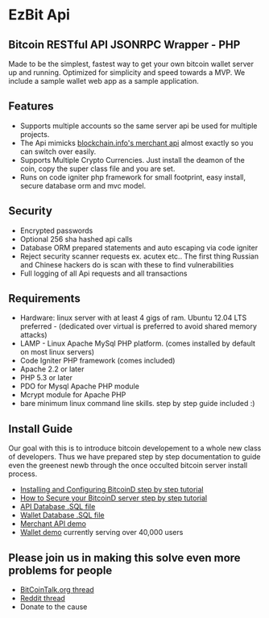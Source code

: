 
EzBit Api
====================================
Bitcoin RESTful API JSONRPC Wrapper - PHP
-----
Made to be the simplest, fastest way to get your own bitcoin wallet server up and running. Optimized for simplicity and speed towards a MVP. We include a sample wallet web app as a sample application.


Features
-----
* Supports multiple accounts so the same server api be used for multiple projects.
* The Api mimicks <a href="http://blockchain.info/merchant">blockchain.info's merchant api</a> almost exactly so you can switch over easily.
* Supports Multiple Crypto Currencies. Just install the deamon of the coin, copy the super class file and you are set.
* Runs on code igniter php framework for small footprint, easy install, secure database orm and mvc model.


Security
-----
* Encrypted passwords
* Optional 256 sha hashed api calls
* Database ORM prepared statements and auto escaping via code igniter
* Reject security scanner requests ex. acutex etc.. The first thing Russian and Chinese hackers do is scan with these to find vulnerabilities
* Full logging of all Api requests and all transactions


Requirements
-----
* Hardware: linux server with at least 4 gigs of ram. Ubuntu 12.04 LTS preferred - (dedicated over virtual is preferred to avoid shared memory attacks)
* LAMP - Linux Apache MySql PHP platform. (comes installed by default on most linux servers)
* Code Igniter PHP framework (comes included)
* Apache 2.2 or later
* PHP 5.3 or later
* PDO for Mysql Apache PHP module
* Mcrypt module for Apache PHP
* bare minimum linux command line skills. step by step guide included :)


Install Guide
-----
Our goal with this is to introduce bitcoin developement to a whole new class of developers. Thus we have prepared step by step documentation to guide even the greenest newb through the once occulted bitcoin server install process.

* <a href="https://github.com/goethewins/EzBit-BitCoin-API--Wallet/install/readme_installbitcoind.txt">Installing and Configuring BitcoinD step by step tutorial</a>
* <a href="https://github.com/goethewins/EzBit-BitCoin-API--Wallet/install/readme_securebitcoind.txt">How to Secure your BitcoinD server step by step tutorial</a>
* <a href="https://github.com/goethewins/EzBit-BitCoin-API--Wallet/install/db_api.sql.txt">API Database .SQL file</a>
* <a href="https://github.com/goethewins/EzBit-BitCoin-API--Wallet/install/db_wallet.sql.txt">Wallet Database .SQL file</a>
* <a href="/merchant/test.php">Merchant API demo</a>
* <a href="/wallet/">Wallet demo</a> currently serving over 40,000 users



Please join us in making this solve even more problems for people
-----
* [BitCoinTalk.org thread](http://bitcointalk.org)
* [Reddit thread](http://reddit.com)
* Donate to the cause


